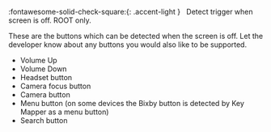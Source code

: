 :fontawesome-solid-check-square:{: .accent-light } &nbsp; Detect trigger when screen is off. ROOT only.

These are the buttons which can be detected when the screen is off. Let the developer know about any buttons you would also like to be supported.

* Volume Up
* Volume Down
* Headset button
* Camera focus button
* Camera button
* Menu button (on some devices the Bixby button is detected by Key Mapper as a menu button)
* Search button